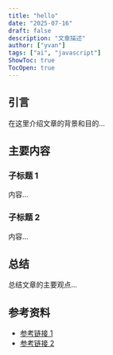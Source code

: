 ```yaml
---
title: "hello"
date: "2025-07-16"
draft: false
description: "文章描述"
author: ["yvan"]
tags: ["ai", "javascript"]
ShowToc: true
TocOpen: true
---
```



<!-- 在这里开始写你的文章 -->

## 引言

在这里介绍文章的背景和目的...

## 主要内容

### 子标题 1

内容...

### 子标题 2

内容...

## 总结

总结文章的主要观点...

## 参考资料

- [参考链接 1](https://example.com)
- [参考链接 2](https://example.com)

